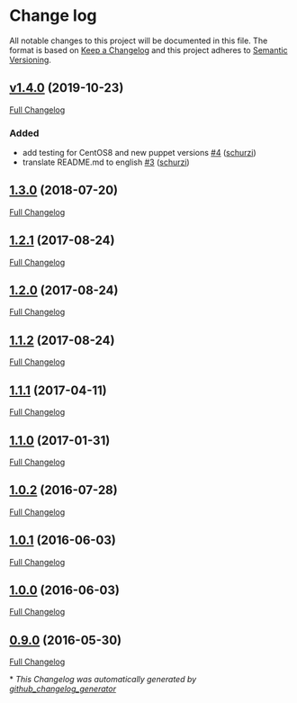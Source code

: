 # Change log

All notable changes to this project will be documented in this file. The format is based on [Keep a Changelog](http://keepachangelog.com/en/1.0.0/) and this project adheres to [Semantic Versioning](http://semver.org).

## [v1.4.0](https://github.com/T-Systems-MMS/puppet-secc_nrpe_checks/tree/v1.4.0) (2019-10-23)

[Full Changelog](https://github.com/T-Systems-MMS/puppet-secc_nrpe_checks/compare/1.3.0...v1.4.0)

### Added

- add testing for CentOS8 and new puppet versions [\#4](https://github.com/T-Systems-MMS/puppet-secc_nrpe_checks/pull/4) ([schurzi](https://github.com/schurzi))
- translate README.md to english [\#3](https://github.com/T-Systems-MMS/puppet-secc_nrpe_checks/pull/3) ([schurzi](https://github.com/schurzi))

## [1.3.0](https://github.com/T-Systems-MMS/puppet-secc_nrpe_checks/tree/1.3.0) (2018-07-20)

[Full Changelog](https://github.com/T-Systems-MMS/puppet-secc_nrpe_checks/compare/1.2.1...1.3.0)

## [1.2.1](https://github.com/T-Systems-MMS/puppet-secc_nrpe_checks/tree/1.2.1) (2017-08-24)

[Full Changelog](https://github.com/T-Systems-MMS/puppet-secc_nrpe_checks/compare/1.2.0...1.2.1)

## [1.2.0](https://github.com/T-Systems-MMS/puppet-secc_nrpe_checks/tree/1.2.0) (2017-08-24)

[Full Changelog](https://github.com/T-Systems-MMS/puppet-secc_nrpe_checks/compare/1.1.2...1.2.0)

## [1.1.2](https://github.com/T-Systems-MMS/puppet-secc_nrpe_checks/tree/1.1.2) (2017-08-24)

[Full Changelog](https://github.com/T-Systems-MMS/puppet-secc_nrpe_checks/compare/1.1.1...1.1.2)

## [1.1.1](https://github.com/T-Systems-MMS/puppet-secc_nrpe_checks/tree/1.1.1) (2017-04-11)

[Full Changelog](https://github.com/T-Systems-MMS/puppet-secc_nrpe_checks/compare/1.1.0...1.1.1)

## [1.1.0](https://github.com/T-Systems-MMS/puppet-secc_nrpe_checks/tree/1.1.0) (2017-01-31)

[Full Changelog](https://github.com/T-Systems-MMS/puppet-secc_nrpe_checks/compare/1.0.2...1.1.0)

## [1.0.2](https://github.com/T-Systems-MMS/puppet-secc_nrpe_checks/tree/1.0.2) (2016-07-28)

[Full Changelog](https://github.com/T-Systems-MMS/puppet-secc_nrpe_checks/compare/1.0.1...1.0.2)

## [1.0.1](https://github.com/T-Systems-MMS/puppet-secc_nrpe_checks/tree/1.0.1) (2016-06-03)

[Full Changelog](https://github.com/T-Systems-MMS/puppet-secc_nrpe_checks/compare/1.0.0...1.0.1)

## [1.0.0](https://github.com/T-Systems-MMS/puppet-secc_nrpe_checks/tree/1.0.0) (2016-06-03)

[Full Changelog](https://github.com/T-Systems-MMS/puppet-secc_nrpe_checks/compare/0.9.0...1.0.0)

## [0.9.0](https://github.com/T-Systems-MMS/puppet-secc_nrpe_checks/tree/0.9.0) (2016-05-30)

[Full Changelog](https://github.com/T-Systems-MMS/puppet-secc_nrpe_checks/compare/45eb20c0c4b8313f6d00b62375102091996903fc...0.9.0)



\* *This Changelog was automatically generated by [github_changelog_generator](https://github.com/skywinder/Github-Changelog-Generator)*
